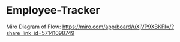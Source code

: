 # Employee-Tracker

Miro Diagram of Flow:
https://miro.com/app/board/uXjVP9XBKFI=/?share_link_id=57141098749
